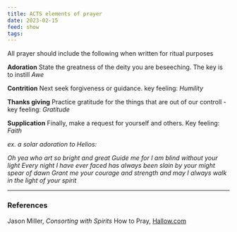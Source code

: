 ```yaml
---
title: ACTS elements of prayer
date: 2023-02-15
feed: show
tags:
---
```

All prayer should include the following when written for ritual purposes

__Adoration__
State the greatness of the deity you are beseeching. The key is to instill _Awe_ 

**Contrition**
Next seek forgiveness or guidance. key feeling: *Humility* 

**Thanks giving**
Practice gratitude for the things that are out of our controll - key feeling: *Gratitude* 

**Supplication**
Finally, make a request for yourself and others. Key feeling: *Faith* 

*ex. a solar adoration to Helios:*

_Oh yea who art so bright and great_
_Guide me for I am blind without your light
Every night I have ever faced has always been slain by your might spear of dawn_
*Grant me your courage and strength and may I always walk in the light of your spirit* 

___
### References
 Jason Miller, *Consorting with Spirits*
 How to Pray, [Hallow.com](https://hallow.com/blog/how-to-pray-acts/)